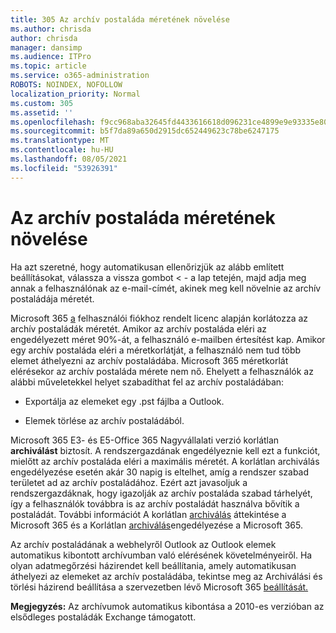 ```yaml
---
title: 305 Az archív postaláda méretének növelése
ms.author: chrisda
author: chrisda
manager: dansimp
ms.audience: ITPro
ms.topic: article
ms.service: o365-administration
ROBOTS: NOINDEX, NOFOLLOW
localization_priority: Normal
ms.custom: 305
ms.assetid: ''
ms.openlocfilehash: f9cc968aba32645fd4433616618d096231ce4899e9e93335e802af5c05524a79
ms.sourcegitcommit: b5f7da89a650d2915dc652449623c78be6247175
ms.translationtype: MT
ms.contentlocale: hu-HU
ms.lasthandoff: 08/05/2021
ms.locfileid: "53926391"
---
```

# <a name="increase-the-archive-mailbox-size"></a>Az archív postaláda méretének növelése


Ha azt szeretné, hogy automatikusan ellenőrizjük az alább említett beállításokat, válassza a vissza gombot < - a lap tetején, majd adja meg annak a felhasználónak az e-mail-címét, akinek meg kell növelnie az archív postaládája méretét.

Microsoft 365 [a](https://docs.microsoft.com/office365/servicedescriptions/exchange-online-service-description/exchange-online-limits#mailbox-storage-limits) felhasználói fiókhoz rendelt licenc alapján korlátozza az archív postaládák méretét. Amikor az archív postaláda eléri az engedélyezett méret 90%-át, a felhasználó e-mailben értesítést kap. Amikor egy archív postaláda eléri a méretkorlátját, a felhasználó nem tud több elemet áthelyezni az archív postaládába. Microsoft 365 méretkorlát elérésekor az archív postaláda mérete nem nő. Ehelyett a felhasználók az alábbi műveletekkel helyet szabadíthat fel az archív postaládában:

- Exportálja az elemeket egy .pst fájlba a Outlook.

- Elemek törlése az archív postaládából.

Microsoft 365 E3- és E5-Office 365 Nagyvállalati verzió korlátlan **archiválást** biztosít. A rendszergazdának engedélyeznie kell ezt a funkciót, mielőtt az archív postaláda eléri a maximális méretét. A korlátlan archiválás engedélyezése esetén akár 30 napig is eltelhet, amíg a rendszer szabad területet ad az archív postaládához. Ezért azt javasoljuk a rendszergazdáknak, hogy igazolják az archív postaláda szabad tárhelyét, így a felhasználók továbbra is az archív postaládát használva bővítik a postaládát. További információt A korlátlan [archiválás](https://docs.microsoft.com/microsoft-365/compliance/unlimited-archiving) áttekintése a Microsoft 365 és a Korlátlan [archiválás](https://docs.microsoft.com/microsoft-365/compliance/enable-unlimited-archiving)engedélyezése a Microsoft 365.

Az archív postaládának a webhelyről Outlook az [](https://docs.microsoft.com/microsoft-365/compliance/unlimited-archiving#outlook-requirements-for-accessing-items-in-an-auto-expanded-archive)Outlook elemek automatikus kibontott archívumban való elérésének követelményeiről. Ha olyan adatmegőrzési házirendet kell beállítania, amely automatikusan áthelyezi az elemeket az archív postaládába, tekintse meg az Archiválási és törlési házirend beállítása a szervezetben lévő Microsoft 365 [beállítását.](https://docs.microsoft.com/microsoft-365/compliance/set-up-an-archive-and-deletion-policy-for-mailboxes)

**Megjegyzés:** Az archívumok automatikus kibontása a 2010-es verzióban az elsődleges postaládák Exchange támogatott.
